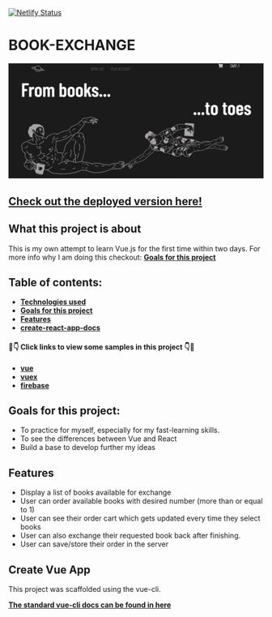 [![Netlify Status](https://api.netlify.com/api/v1/badges/8a91c235-7004-403c-9efb-2a3bc9065c70/deploy-status)](https://app.netlify.com/sites/dog-quiz/deploys)

# BOOK-EXCHANGE
![Screenshoot](screenshot.png)
## [ Check out the deployed version here! ](https://book-exchange.netlify.com/)

## What this project is about

This is my own attempt to learn Vue.js for the first time within two days. For more info why I am doing this checkout: **[Goals for this project](#goals-for-this-project)**

## Table of contents:

- **[Technologies used](#technologies-used)**
- **[Goals for this project](#goals-for-this-project)**
- **[Features](#features)**
- **[create-react-app-docs](#create-vue-app)**

#### 👀👇 Click links to view some samples in this project 👇👀

- **[vue](./src/components/Books/book.vue)**
- **[vuex](./src/store/myAccount.js)**
- **[firebase](./src/components/MyAccount/myAccount.vue)**

## Goals for this project:

- To practice for myself, especially for my fast-learning skills.
- To see the differences between Vue and React
- Build a base to develop further my ideas

## Features

- Display a list of books available for exchange
- User can order available books with desired number (more than or equal to 1)
- User can see their order cart which gets updated every time they select books
- User can also exchange their requested book back after finishing.
- User can save/store their order in the server

## Create Vue App

This project was scaffolded using the vue-cli.

**[The standard vue-cli docs can be found in here](./vue-cli-app-docs.md)**
